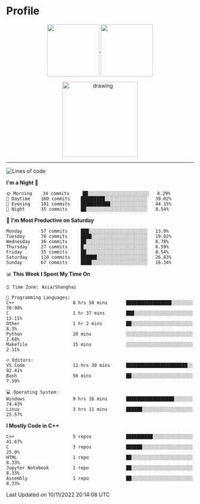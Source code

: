 # Profile

<p align="center">
  <a href="https://github.com/SourVoice">
    <img
      align="center"
      height="140em"
      src="https://github-readme-stats.vercel.app/api?username=SourVoice&show_icons=true&include_all_commits=true&count_private=true&theme=tokyonight"
    />
  </a>
  <a href="https://github.com/SourVoice">
    <img
      align="center"
      height="140em"
      src="https://github-readme-stats.vercel.app/api/top-langs/?username=SourVoice&show_icons=true&include_all_commits=true&count_private=true&layout=compact&theme=tokyonight"
    />
  </a>
</p>

<p align="center">
   <a href="https://github.com/SourVoice">
    <img
      align="center"
      height="202em"
      alt="drawing"
      src="https://activity-graph.herokuapp.com/graph?username=SourVoice&theme=react-dark"
    />
  </a>
</p>

---
<!--START_SECTION:waka-->
![Lines of code](https://img.shields.io/badge/From%20Hello%20World%20I%27ve%20Written-244%20Thousand%20lines%20of%20code-blue)

**I'm a Night 🦉** 

```text
🌞 Morning    34 commits     ██░░░░░░░░░░░░░░░░░░░░░░░   8.29% 
🌆 Daytime    160 commits    █████████░░░░░░░░░░░░░░░░   39.02% 
🌃 Evening    181 commits    ███████████░░░░░░░░░░░░░░   44.15% 
🌙 Night      35 commits     ██░░░░░░░░░░░░░░░░░░░░░░░   8.54%

```
📅 **I'm Most Productive on Saturday** 

```text
Monday       57 commits     ███░░░░░░░░░░░░░░░░░░░░░░   13.9% 
Tuesday      78 commits     ████░░░░░░░░░░░░░░░░░░░░░   19.02% 
Wednesday    36 commits     ██░░░░░░░░░░░░░░░░░░░░░░░   8.78% 
Thursday     27 commits     █░░░░░░░░░░░░░░░░░░░░░░░░   6.59% 
Friday       35 commits     ██░░░░░░░░░░░░░░░░░░░░░░░   8.54% 
Saturday     110 commits    ██████░░░░░░░░░░░░░░░░░░░   26.83% 
Sunday       67 commits     ████░░░░░░░░░░░░░░░░░░░░░   16.34%

```


📊 **This Week I Spent My Time On** 

```text
⌚︎ Time Zone: Asia/Shanghai

💬 Programming Languages: 
C++                      8 hrs 50 mins       █████████████████░░░░░░░░   70.98% 
C                        1 hr 37 mins        ███░░░░░░░░░░░░░░░░░░░░░░   13.11% 
Other                    1 hr 2 mins         ██░░░░░░░░░░░░░░░░░░░░░░░   8.3% 
Python                   20 mins             ░░░░░░░░░░░░░░░░░░░░░░░░░   2.68% 
Makefile                 15 mins             ░░░░░░░░░░░░░░░░░░░░░░░░░   2.11%

🔥 Editors: 
VS Code                  11 hrs 30 mins      ███████████████████████░░   92.41% 
Bash                     56 mins             ██░░░░░░░░░░░░░░░░░░░░░░░   7.59%

💻 Operating System: 
Windows                  9 hrs 16 mins       ██████████████████░░░░░░░   74.43% 
Linux                    3 hrs 11 mins       ██████░░░░░░░░░░░░░░░░░░░   25.57%

```

**I Mostly Code in C++** 

```text
C++                      5 repos             ██████████░░░░░░░░░░░░░░░   41.67% 
C                        3 repos             ██████░░░░░░░░░░░░░░░░░░░   25.0% 
HTML                     1 repo              ██░░░░░░░░░░░░░░░░░░░░░░░   8.33% 
Jupyter Notebook         1 repo              ██░░░░░░░░░░░░░░░░░░░░░░░   8.33% 
Assembly                 1 repo              ██░░░░░░░░░░░░░░░░░░░░░░░   8.33%

```



 Last Updated on 10/11/2022 20:14:08 UTC
<!--END_SECTION:waka-->
